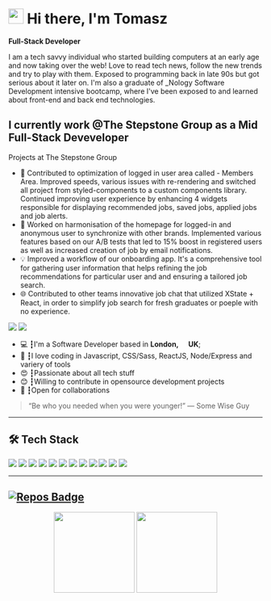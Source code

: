 <h1><img src="https://emojis.slackmojis.com/emojis/images/1531849430/4246/blob-sunglasses.gif?1531849430" width="30"/> Hi there, I'm Tomasz</h1>

**Full-Stack Developer**

<p>I am a tech savvy individual who started building computers at an early age and now taking over the web! Love to read tech news, follow the new trends and try to play with them.
Exposed to programming back in  late 90s but got serious about it later on. I'm also a graduate of _Nology Software Development intensive bootcamp,
where I've been exposed to and learned about front-end and back end technologies. </p>

<h2>I currently work @The Stepstone Group as a Mid Full-Stack Deveveloper</h2>
<p>Projects at The Stepstone Group</p>
<ul>
  <li>🌟 Contributed to optimization of logged in user area called - Members Area. Improved speeds, various issues with re-rendering and switched all project from styled-components to a custom components library. Continued improving user experience by enhancing 4 widgets responsible for displaying recommended jobs, saved jobs, applied jobs and job alerts.</li>
  <li>🚀 Worked on harmonisation of the homepage for logged-in and anonymous user to synchronize with other brands. Implemented various features based on our A/B tests that led to 15% boost in registered users as well as increased creation of job by email notifications.</li>
  <li>💡 Improved a workflow of our onboarding app. It's a comprehensive tool for gathering user information that helps refining the job recommendations for particular user and and ensuring a tailored job search.</li>
  <li>🌐 Contributed to other teams innovative job chat that utilized XState + React, in order to simplify job search for fresh graduates or poeple with no experience.</li>
</ul>

<a href="https://linkedin.com/in/tomasz-bielasik"><img src="https://img.shields.io/badge/linkedin-0077B5.svg?style=for-the-badge&logo=linkedin&logoColor=white"></a>
<a href="tomasz.bielasik@gmail.com"><img src="https://img.shields.io/badge/e‑mail-D14836.svg?style=for-the-badge&logo=GMail&logoColor=white"></a>

<ul>
  <li>💻 ┇I'm a Software Developer based in <b>London, <img src="https://upload.wikimedia.org/wikipedia/commons/4/4c/Ei-location.svg" width="13"/> UK</b>;</li>
  <li>💾 ┇I love coding in Javascript, CSS/Sass, ReactJS, Node/Express and variery of tools</li>
  <li>😍 ┇Passionate about all tech stuff</li>
  <li>😊 ┇Willing to contribute in opensource development projects</li>
  <li>🤝 ┇Open for collaborations</li>
</ul>

> “Be who you needed when you were younger!”
― Some Wise Guy
---

## 🛠 Tech Stack

<p>
  <img src="https://img.shields.io/badge/javascript%20-%23323330.svg?&style=for-the-badge&logo=javascript&logoColor=%23F7DF1E"/>
  <img src="https://img.shields.io/badge/react%20-%2320232a.svg?&style=for-the-badge&logo=react&logoColor=%2361DAFB"/>
  <img src="https://img.shields.io/badge/node.js%20-%2343853D.svg?&style=for-the-badge&logo=node.js&logoColor=white"/>
  <img src="https://img.shields.io/badge/git%20-%23F05033.svg?&style=for-the-badge&logo=git&logoColor=white"/>
  <img src="https://img.shields.io/badge/github%20-%23121011.svg?&style=for-the-badge&logo=github&logoColor=white"/>
  <img src="https://img.shields.io/badge/typescript-%23007ACC.svg?style=for-the-badge&logo=typescript&logoColor=white"/>
  <img src="https://img.shields.io/badge/-cypress-%23E5E5E5?style=for-the-badge&logo=cypress&logoColor=058a5e"/>
  <img src="https://img.shields.io/badge/css3-%231572B6.svg?style=for-the-badge&logo=css3&logoColor=white"/>
  <img src="https://img.shields.io/badge/SASS-hotpink.svg?style=for-the-badge&logo=SASS&logoColor=white"/>
  <img src="https://img.shields.io/badge/NPM-%23000000.svg?style=for-the-badge&logo=npm&logoColor=white"/>
  <img src="https://img.shields.io/badge/green%20sock-88CE02?style=for-the-badge&logo=greensock&logoColor=white"/>
  <img src="https://img.shields.io/badge/figma-%23F24E1E.svg?style=for-the-badge&logo=figma&logoColor=white"/>

</p>

---

[![Repos Badge](https://badges.pufler.dev/repos/tommyb89?style=for-the-badge)](https://github.com/tommyb89?tab=repositories)
---
<p align = "center">
  <img height="160" src = "https://github-readme-stats.vercel.app/api?username=tommyb89&show_icons=true&theme=algolia&line_height=27">
  <img height="160" src="https://github-readme-stats.vercel.app/api/top-langs/?username=tommyb89&layout=compact&theme=algolia" />
</p>


